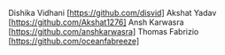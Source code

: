 Dishika Vidhani [https://github.com/disvid]
Akshat Yadav [https://github.com/Akshat1276]
Ansh Karwasra [https://github.com/anshkarwasra]
Thomas Fabrizio [https://github.com/oceanfabreeze]
